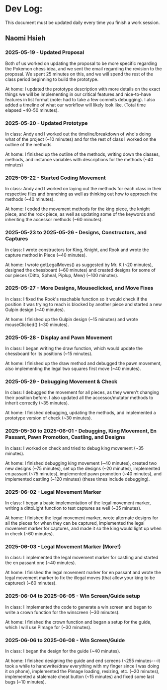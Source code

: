# Dev Log:

This document must be updated daily every time you finish a work session.

## Naomi Hsieh 

### 2025-05-19 - Updated Proposal

Both of us worked on updating the proposal to be more specific regarding the Pokemon chess idea, and we sent the email regarding the revision to the proposal. We spent 25 minutes on this, and we will spend the rest of the class period beginning to build the prototype.

At home: I updated the prototype description with more details on the exact things we will be implementing in our critical features and nice-to-have features in list format (note: had to take a few commits debugging). I also added a timeline of what our workflow will likely look like. (Total time elapsed ~40-50 minutes).
### 2025-05-20 - Updated Prototype
In class: Andy and I worked out the timeline/breakdown of who's doing what of the project (~10 minutes) and for the rest of class I worked on the outline of the methods

At home: I finished up the outline of the methods, writing down the classes, methods, and instance variables with descriptions for the methods (~40 minutes)

### 2025-05-22 - Started Coding Movement
In class: Andy and I worked on laying out the methods for each class in their respective files and branching as well as thinking out how to approach the methods (~40 minutes).  

At home: I coded the movement methods for the king piece, the knight piece, and the rook piece, as well as updating some of the keywords and inheriting the accessor methods (~60 minutes).

### 2025-05-23 to 2025-05-26 - Designs, Constructors, and Captures
In class: I wrote constructors for King, Knight, and Rook and wrote the capture method in Piece (~40 minutes).

At home: I wrote getLegalMoves() as suggested by Mr. K (~20 minutes), designed the chessboard (~60 minutes) and created designs for some of our pieces (Ditto, Spheal, Piplup, Mew) (~100 minutes).

### 2025-05-27 - More Designs, Mouseclicked, and Move Fixes 
In class: I fixed the Rook's reachable function so it would check if the position it was trying to reach is blocked by another piece and started a new Gulpin design (~40 minutes). 

At home: I finished up the Gulpin design (~15 minutes) and wrote mouseClicked() (~30 minutes). 

### 2025-05-28 - Display and Pawn Movement
In class: I began writing the draw function, which would update the chessboard for its positions (~15 minutes).

At home: I finished up the draw method and debugged the pawn movement, also implementing the legal two squares first move (~40 minutes).

### 2025-05-29 - Debugging Movement & Check
In class: I debugged the movement for all pieces, as they weren't changing their position before. I also updated all the accessor/mutator methods to inherit correctly (~35 minutes).

At home: I finished debugging, updating the methods, and implemented a prototype version of check (~30 minutes).

### 2025-05-30 to 2025-06-01 - Debugging, King Movement, En Passant, Pawn Promotion, Castling, and Designs
In class: I worked on check and tried to debug king movement (~35 minutes).

At home: I finished debugging king movement (~40 minutes), created two new designs (~75 minutes), set up the designs (~20 minutes), implemented en passant (~75 minutes), implemented pawn promotion (~40 minutes), and implemented castling (~120 minutes) (these times include debugging). 

### 2025-06-02 - Legal Movement Marker
In class: I began a basic implementation of the legal movement marker, writing a dittoLight function to test captures as well (~35 minutes).

At home: I finished the legal movement marker, wrote alternate designs for all the pieces for when they can be captured, implemented the legal movement marker for captures, and made it so the king would light up when in check (~60 minutes).

### 2025-06-03 - Legal Movement Marker (More!)
In class: I implemented the legal movement marker for castling and started the en passant one (~40 minutes).

At home: I finished the legal movement marker for en passant and wrote the legal movement marker to fix the illegal moves (that allow your king to be captured) (~60 minutes).

### 2025-06-04 to 2025-06-05 - Win Screen/Guide setup
In class: I implemented the code to generate a win screen and began to write a crown function for the winscreen (~30 minutes).

At home: I finished the crown function and began a setup for the guide, which I will use PImage for (~30 minutes).

### 2025-06-06 to 2025-06-08 - Win Screen/Guide
In class: I began the design for the guide (~40 minutes).

At home: I finished designing the guide and end screens (~255 minutes---it took a while to handwrite/draw everything with my finger since I was doing it on phone), implemented the Pimage loading, resizing, etc. (~20 minutes), implemented a stalemate cheat button (~15 minutes) and fixed some last bugs (~10 minutes).
